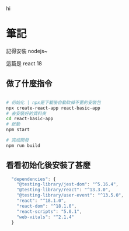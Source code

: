 hi
# 筆記

記得安裝 nodejs~

這篇是 react 18

## 做了什麼指令

```bash

# 初始化 | npx是下載後自動砍掉不要的安裝包
npx create-react-app react-basic-app
# 去安裝好的資料夾
cd react-basic-app
# 啟動
npm start

# 完成開發
npm run build

```

## 看看初始化後安裝了甚麼

```js
  "dependencies": {
    "@testing-library/jest-dom": "^5.16.4",
    "@testing-library/react": "^13.3.0",
    "@testing-library/user-event": "^13.5.0",
    "react": "^18.1.0",
    "react-dom": "^18.1.0",
    "react-scripts": "5.0.1",
    "web-vitals": "^2.1.4"
  }

```
